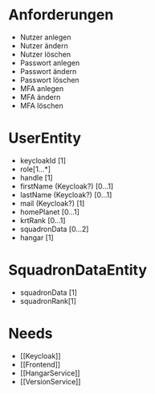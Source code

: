 # Anforderungen
+ Nutzer anlegen
+ Nutzer ändern
+ Nutzer löschen
+ Passwort anlegen
+ Passwort ändern
+ Passwort löschen
+ MFA anlegen
+ MFA ändern
+ MFA löschen

# UserEntity
+ keycloakId [1]
+ role[1...*]
+ handle [1]
+ firstName (Keycloak?) [0...1]
+ lastName (Keycloak?) [0...1]
+ mail (Keycloak?) [1]
+ homePlanet [0...1]
+ krtRank [0...1]
+ squadronData [0...2]
+ hangar [1]

# SquadronDataEntity

+ squadronData [1]
+ squadronRank[1]


# Needs
+ [[Keycloak]]
+ [[Frontend]]
+ [[HangarService]]
+ [[VersionService]]